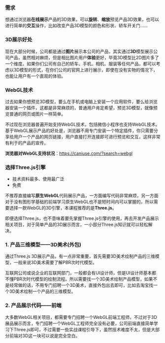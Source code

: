 ### 需求

想通过浏览器**在线展示**产品的3D效果，可以**旋转**、**缩放**预览产品3D效果，也可以进行简单的**交互**操作，比如改变产品3D模型的颜色和形状、轿车开关门......

### 3D展示好处

现在大部分时候，公司都是通过**图片**展示本公司的产品，其实通过**3D**模型展示公司产品，虽然相对麻烦，但是相比图片用户**体验**更好，毕竟3D模型比2D图片多了一个维度。如果你们公司有自己的轿车、手机、相机、服装等任何产品，都可以考虑以3D模型的形式，在你们公司的官网上进行展示，即使在没有实物的情况下，也能让用户有一个直观的体验。

### WebGL技术

过去如果你想预览3D模型，要么在手机或电脑上安装一个应用软件，要么给浏览器安装一个插件，这都是非常麻烦的，普通用户肯定希望，预览3D模型，就像预览普通的网页或图片一样简单。

不过现在浏览器普遍开始支持WebGL技术，包括微信小程序也支持WebGL技术。基于WebGL展示产品的好处是，浏览器不用专门安装一个特定插件，你只需要分享给用户一个产品的网页链接，用户直接打开连接即可进行预览和交互，这样非常有利于的产品的宣传。


**浏览器对WebGL支持状况**：https://caniuse.com/?search=webgl


### 选择Three.js引擎

- 技术资料最多、使用最广泛
- 免费

不推荐直接编写**原生WebGL**代码展示产品，一方面编写代码非常麻烦，另一方面对于没有图形学基础的前端学习原生WebGL也不是短时间内可以掌握的，所以需要选择一款WebGL的3D引擎，本课程推荐的是**Three.js**。

即便选择Three.js，也不意味着要先掌握Three.js引擎的使用，再去开发产品展示相关项目，对于简单产品的3D展示而言，一小部分Three.js知识就可以轻松解决。


### 1. 产品三维模型——3D美术(外包)

通过Three.js 3D展示产品，有一点非常重要，首先需要3D美术绘制产品的三维模型，一般来说3D美术需要了解PBR次时代模型。

互联网公司或说企业的互联网部门，一般都会有UI设计师，但是UI设计师基本都不懂PBR次时代模型的绘制流程。所以需要找一个3D美术绘制产品模型，如果不是经常做的话，不用专门招聘一个3D美术，直接外包出去即可，比如去淘宝找一个3D美术绘制一个产品的三维模型。

### 2. 产品展示代码——前端

大多数WebGL相关项目，都需要专门招聘一个WebGL前端工程师，不过对于3D展品展示而言，专门招聘一个WebGL工程师完全没有必要，公司前端直接简单学习下Three.js即可，不过需要一些实战课程引导下，虽然技术难度不太，但是大部分前端对3D这一块可以说是完全空白。








